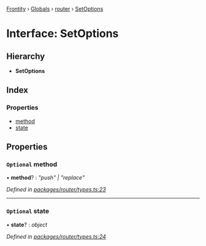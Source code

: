[Frontity](../README.md) › [Globals](../globals.md) › [router](../modules/router.md) › [SetOptions](router.setoptions.md)

# Interface: SetOptions

## Hierarchy

* **SetOptions**

## Index

### Properties

* [method](router.setoptions.md#optional-method)
* [state](router.setoptions.md#optional-state)

## Properties

### `Optional` method

• **method**? : *"push" | "replace"*

*Defined in [packages/router/types.ts:23](https://github.com/frontity/frontity/blob/8f93b4e4/packages/router/types.ts#L23)*

___

### `Optional` state

• **state**? : *object*

*Defined in [packages/router/types.ts:24](https://github.com/frontity/frontity/blob/8f93b4e4/packages/router/types.ts#L24)*
